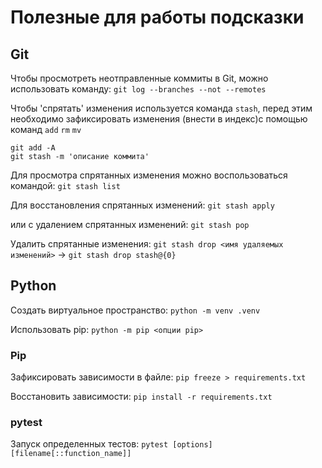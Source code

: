 # Полезные для работы подсказки

## Git

Чтобы просмотреть неотправленные коммиты в Git, можно использовать команду: 
`git log --branches --not --remotes`

Чтобы 'спрятать' изменения используется команда `stash`, перед этим необходимо зафиксировать изменения 
(внести в индекс)с помощью команд `add` `rm` `mv`
```
git add -A
git stash -m 'описание коммита'
```

Для просмотра спрятанных изменения можно воспользоваться командой:
`git stash list`

Для восстановления спрятанных изменений:
`git stash apply`

или с удалением спрятанных изменений:
`git stash pop`

Удалить спрятанные изменения:
`git stash drop <имя удаляемых изменений>` -> `git stash drop stash@{0}`

## Python
Создать виртуальное пространство:
`python -m venv .venv`

Использовать pip:
`python -m pip <опции pip>`

### Pip
Зафиксировать зависимости в файле:
`pip freeze > requirements.txt`

Восстановить зависимости:
`pip install -r requirements.txt`

### pytest
Запуск определенных тестов:
`pytest [options] [filename[::function_name]]`

